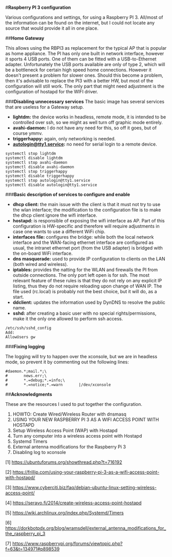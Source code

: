 #**Raspberry PI 3 configuration**

Various configurations and settings, for using a Raspberry PI 3.
All/most of the information can be found on the internet, but I could not locate any source that would provide it all in one place.

##**Home Gateway**

This allows using the RBPI3 as replacement for the typical AP that is popular as home appliance.
The PI has only one built in network interface, however it sports 4 USB ports. One of them can be fitted with a USB-to-Ethernet adapter. Unfortunately the USB ports available are only of type 2, which will be a bottleneck for certain high speed home connections. However it doesn't present a problem for slower ones.
Should this become a problem, then it's advisable to replace the PI3 with a better HW, but most of the configuration will still work. The only part that might need adjustment is the configuration of hostapd for the WIFI driver.

###**Disabling unnecessary services**
The basic image has several services that are useless for a Gateway setup.
 - **lightdm:** the device works in headless, remote mode, it is intended to be controlled over ssh, so we might as well turn off graphic mode entirely.
 - **avahi-daemon:** I do not have any need for this, so off it goes, but of course ymmv.
 - **triggerhappy:** again, only networking is needed.
 - **autologin@tty1.service:** no need for serial login to a remote device.

````
systemctl stop lightdm
systemctl disable lightdm
systemctl stop avahi-daemon
systemctl disable avahi-daemon
systemctl stop triggerhappy
systemctl disable triggerhappy
systemctl stop autologin@tty1.service
systemctl disable autologin@tty1.service
````

###**Basic description of services to configure and enable**

 - **dhcp client:** the main issue with the client is that it must not try to use the wlan interface; the modification to the configuration file is to make the dhcp client ignore the wifi interface.
 - **hostapd:** is responsible of exposing the wifi interface as AP. Part of this configuration is HW-specific and therefore will require adjustments in case one wants to use a different WiFi chip.
 - **interfaces file:** configures the bridge: while both the local network interface and the WAN-facing ethernet interface are configured as usual, the intranet ethernet port (from the USB adapter) is bridged with the on-board WiFi interface.
 - **dns masquerade:** used to provide IP configuration to clients on the LAN (both wired and wireless).
 - **iptables:** provides the natting for the WLAN and firewalls the PI from outside connections. The only port left open is for ssh. The most relevant feature of these rules is that they do not rely on any explicit IP listing, thus they do not require reloading upon change of WAN IP. The file used (rc.local) is probably not the best choice, but it will do, as a start.
 - **ddclient:** updates the information used by DynDNS to resolve the public name.
 - **sshd:** after creating a basic user with no special rights/permissions, make it the only one allowed to perform ssh access.
````
/etc/ssh/sshd_config
Add:
AllowUsers gw
````
###**Fixing logging**

The logging will try to happen over the xconsole, but we are in headless mode, so prevent it by commenting out the following lines:

````
#daemon.*;mail.*;\
#       news.err;\
#       *.=debug;*.=info;\
#       *.=notice;*.=warn       |/dev/xconsole
````

##**Acknowledgments**

These are the resources I used to put together the configuration.

 1. HOWTO: Create Wired/Wireless Router with dnsmasq
 2. USING YOUR NEW RASPBERRY PI 3 AS A WIFI ACCESS POINT WITH HOSTAPD
 3. Setup Wireless Access Point (WAP) with Hostapd
 4. Turn any computer into a wireless access point with Hostapd
 5. Systemd Timers
 6. External antenna modifications for the Raspberry Pi 3
 7. Disabling log to xconsole

[1] https://ubuntuforums.org/showthread.php?t=716192

[2] https://frillip.com/using-your-raspberry-pi-3-as-a-wifi-access-point-with-hostapd/

[3] https://www.cyberciti.biz/faq/debian-ubuntu-linux-setting-wireless-access-point/

[4] https://seravo.fi/2014/create-wireless-access-point-hostapd

[5] https://wiki.archlinux.org/index.php/Systemd/Timers

[6] https://dorkbotpdx.org/blog/wramsdell/external_antenna_modifications_for_the_raspberry_pi_3

[7] https://www.raspberrypi.org/forums/viewtopic.php?f=63&t=134971#p898539
